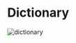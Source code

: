 # Dictionary
![dictionary](https://user-images.githubusercontent.com/78360814/119789225-1d685900-bee8-11eb-93b0-4f43dafde758.PNG)
